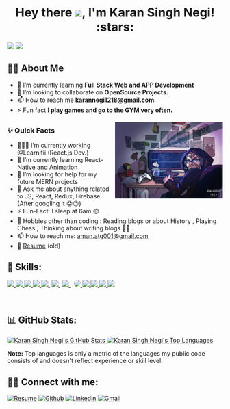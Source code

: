 
<h1 align="center">Hey there <img src="https://raw.githubusercontent.com/MartinHeinz/MartinHeinz/master/wave.gif" width="30px">, I'm Karan Singh Negi! :stars:</h1>
<a href="https://github.com/Karan-Negi-2002/github-profile-views-counter"><img src="https://komarev.com/ghpvc/?username=Karan-Negi-2002"></a>
<a href="https://github.com/Karan-Negi-2002?tab=followers"><img src="https://img.shields.io/github/followers/Karan-Negi-2002?label=Followers&style=social"></a>



## 🙋‍♂️ About Me

- 🌱 I’m currently learning **Full Stack Web and APP Development**
- 💼 I’m looking to collaborate on **OpenSource Projects.**
- 📫 How to reach me **karannegi1218@gmail.com**.
- ⚡ Fun fact **I play games and go to the GYM very often.**

<img align="right" alt="img" src="https://github.com/FernandoRoldan93/FernandoRoldan93/blob/master/cover_image.jpg" width="50%" height="auto"/>
  
### ✨ Quick Facts

- 👨🏽‍💻 I’m currently working @Learnifii (React.js Dev.)
- 🌱 I’m currently learning React-Native and Animation
- 🤔 I’m looking for help for my future MERN projects
- 💬 Ask me about anything related to JS, React, Redux, Firebase.(After googling it 😜😌)
- ⚡️ Fun-Fact: I sleep at 6am 🙃
- 🎿 Hobbies other than coding : Reading blogs or about History , Playing Chess , Thinking about writing blogs 🤔🤖..
- 📫 How to reach me: aman.atg001@gmail.com
- 📝 [Resume](https://www.canva.com/design/DAD8JlnPFhw/3v-OrtVl-UETeMGVfscAgQ/view?) (old)

## 🚀 Skills:

<p align="left"> 
    <a href="https://www.java.com" target="_blank"> <img src="./logo/c++.png"/> </a>
    <a href="https://www.w3.org/html/" target="_blank"> <img src="https://img.icons8.com/color/48/000000/html-5.png"/> </a> 
    <a href="https://www.w3schools.com/css/" target="_blank"> <img src="https://img.icons8.com/color/48/000000/css3.png"/> </a> 
    <a href="https://getbootstrap.com" target="_blank"> <img src="https://img.icons8.com/color/48/000000/bootstrap.png"/> </a>
    <a href="https://developer.mozilla.org/en-US/docs/Web/JavaScript" target="_blank"> <img src="https://img.icons8.com/color/48/000000/javascript.png"/> </a> 
    <a style="padding:0 4px;" href="https://developer.mozilla.org/en-US/docs/Web/JavaScript" target="_blank"> <img src="./logo/jquery.png"/> </a>
    <a href="https://nodejs.org" target="_blank"> <img src="https://img.icons8.com/color/48/000000/nodejs.png"/> </a>
    <a style="padding-left:8px;" href="https://expressjs.com/" target="_blank"> <img src="https://img.icons8.com/color/48/000000/express-js.png" style="background-color: white; border-radius: 100%"> </a>
    <a href="https://www.mongodb.com/" target="_blank"> <img src="https://img.icons8.com/color/48/000000/mongodb.png"/> </a>
    <a href="https://mongoosejs.com/" target="_blank"> <img src="./logo/mongoose.png" style="height:50px"> </a>
    <a href="https://www.python.org" target="_blank"> <img src="https://img.icons8.com/color/48/000000/python.png"/> </a> 
    <a style="padding-right:8px;" href="https://www.mysql.com/" target="_blank"> <img src="https://img.icons8.com/fluent/50/000000/mysql-logo.png"/> </a>
</p>
<br/>

## 📊 GitHub Stats:

<a href="https://github.com/Karan-Negi-2002">
  <img height="180em" src="https://github-readme-stats.vercel.app/api?username=Karan-Negi-2002&show_icons=true&count_private=true&theme=react&hide_border=true&bg_color=0D1117" alt="Karan Singh Negi's GitHub Stats"/>
</a>
<a href="https://github.com/Karan-Negi-2002">
  <img height="180em" src="https://github-readme-stats.vercel.app/api/top-langs/?username=Karan-Negi-2002&langs_count=8&layout=compact&theme=react&hide_border=true&bg_color=0D1117" alt="Karan Singh Negi's Top Languages"/>
</a>

**Note:** Top languages is only a metric of the languages my public code consists of and doesn't reflect experience or skill level.

## 🙋‍♂️ Connect with me:
[![Resume](https://img.shields.io/badge/-Resume-ffa500?style=flat&logo=adobe&logoColor=white)](<YOUR_RESUME_LINK>)
[![Github](https://img.shields.io/badge/-Github-000?style=flat&logo=Github&logoColor=white)](https://github.com/Karan-Negi-2002)
[![Linkedin](https://img.shields.io/badge/-LinkedIn-blue?style=flat&logo=Linkedin&logoColor=white)](https://www.linkedin.com/in/karan-singh-negi-5b322a345/)
[![Gmail](https://img.shields.io/badge/-Gmail-c14438?style=flat&logo=Gmail&logoColor=white)](mailto:karannegi1218@gmail.com)


